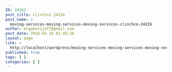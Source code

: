 ```yaml
---
ID: 10262
post_title: Clinchco 24226
post_name: >
  moving-services-moving-services-moving-services-clinchco-24226
author: mrgabonijeff@gmail.com
post_date: 2018-03-28 01:49:26
layout: page
link: >
  http://localhost/wordpress/moving-services-moving-services-moving-services-clinchco-24226/
published: true
tags: [ ]
categories: [ ]
---
```

